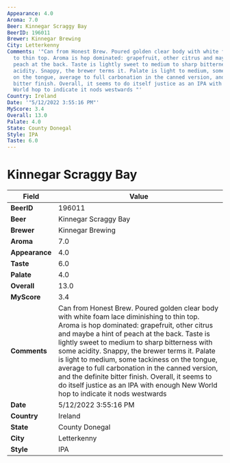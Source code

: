 ```yaml
---
Appearance: 4.0
Aroma: 7.0
Beer: Kinnegar Scraggy Bay
BeerID: 196011
Brewer: Kinnegar Brewing
City: Letterkenny
Comments: '"Can from Honest Brew. Poured golden clear body with white foam lace diminishing
  to thin top. Aroma is hop dominated: grapefruit, other citrus and maybe a hint of
  peach at the back. Taste is lightly sweet to medium to sharp bitterness with some
  acidity. Snappy, the brewer terms it. Palate is light to medium, some tackiness
  on the tongue, average to full carbonation in the canned version, and the definite
  bitter finish. Overall, it seems to do itself justice as an IPA with enough New
  World hop to indicate it nods westwards "'
Country: Ireland
Date: '"5/12/2022 3:55:16 PM"'
MyScore: 3.4
Overall: 13.0
Palate: 4.0
State: County Donegal
Style: IPA
Taste: 6.0
---
```


# Kinnegar Scraggy Bay

| Field         | Value |
|---------------|-------|
| **BeerID** | 196011 |
| **Beer** | Kinnegar Scraggy Bay |
| **Brewer** | Kinnegar Brewing |
| **Aroma** | 7.0 |
| **Appearance** | 4.0 |
| **Taste** | 6.0 |
| **Palate** | 4.0 |
| **Overall** | 13.0 |
| **MyScore** | 3.4 |
| **Comments** | Can from Honest Brew. Poured golden clear body with white foam lace diminishing to thin top. Aroma is hop dominated: grapefruit, other citrus and maybe a hint of peach at the back. Taste is lightly sweet to medium to sharp bitterness with some acidity. Snappy, the brewer terms it. Palate is light to medium, some tackiness on the tongue, average to full carbonation in the canned version, and the definite bitter finish. Overall, it seems to do itself justice as an IPA with enough New World hop to indicate it nods westwards  |
| **Date** | 5/12/2022 3:55:16 PM |
| **Country** | Ireland |
| **State** | County Donegal |
| **City** | Letterkenny |
| **Style** | IPA |
